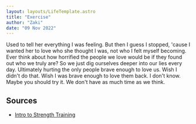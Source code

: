 ```yaml
---
layout: layouts/LifeTemplate.astro
title: "Exercise"
author: "Zaki"
date: "09 Nov 2022"
---
```


Used to tell her everything I was feeling. But then I guess I stopped, 'cause I wanted her to love who she thought I was, not who I felt myself becoming. Ever think about how horrified the people we love would be if they found out who we truly are? So we just dig ourselves deeper into our lies every day. Ultimately hurting the only people brave enough to love us. Wish I didn't do that. Wish I was brave enough to love them back. I don't know. Maybe you should try it. We don't have as much time as we think.

## Sources

- [Intro to Strength Training](https://www.youtube.com/watch?v=TJGxDUoEq6I)
